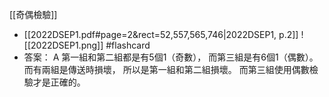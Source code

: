 [[奇偶檢驗]]

- [[2022DSEP1.pdf#page=2&rect=52,557,565,746|2022DSEP1, p.2]] ![[2022DSEP1.png]] #flashcard
- 答案： A
第一組和第二組都是有5個1（奇數）， 而第三組是有6個1（偶數）。 
而有兩組是傳送時損壞， 所以是第一組和第二組損壞。 而第三組使用偶數檢驗才是正確的。
<!--ID: 1730449237166-->




